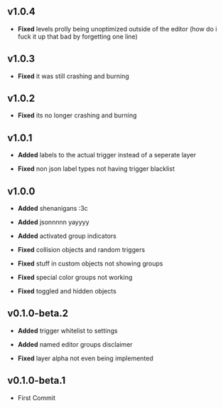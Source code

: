 ## v1.0.4
- **Fixed** levels prolly being unoptimized outside of the editor (how do i fuck it up that bad by forgetting one line)

## v1.0.3
- **Fixed** it was still crashing and burning

## v1.0.2
- **Fixed** its no longer crashing and burning

## v1.0.1
- **Added** labels to the actual trigger instead of a seperate layer

- **Fixed** non json label types not having trigger blacklist

## v1.0.0
- **Added** shenanigans :3c
- **Added** jsonnnnn yayyyy
- **Added** activated group indicators

- **Fixed** collision objects and random triggers
- **Fixed** stuff in custom objects not showing groups
- **Fixed** special color groups not working
- **Fixed** toggled and hidden objects

## v0.1.0-beta.2
- **Added** trigger whitelist to settings
- **Added** named editor groups disclaimer

- **Fixed** layer alpha not even being implemented

## v0.1.0-beta.1
- First Commit